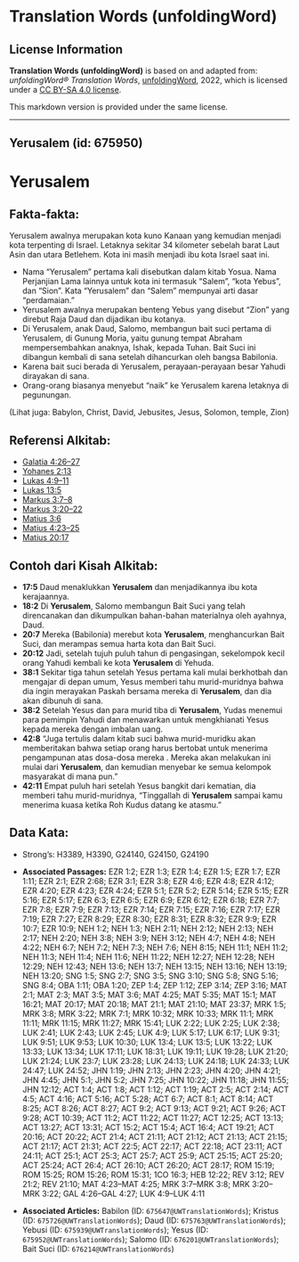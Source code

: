 # Translation Words (unfoldingWord)

## License Information

**Translation Words (unfoldingWord)** is based on and adapted from: _unfoldingWord® Translation Words_, [unfoldingWord](https://unfoldingword.org/utw), 2022, which is licensed under a [CC BY-SA 4.0 license](https://creativecommons.org/licenses/by-sa/4.0/legalcode.en).

This markdown version is provided under the same license.



--------------------------------

## Yerusalem (id: 675950)

Yerusalem
=========

Fakta\-fakta:
-------------

Yerusalem awalnya merupakan kota kuno Kanaan yang kemudian menjadi kota terpenting di Israel. Letaknya sekitar 34 kilometer sebelah barat Laut Asin dan utara Betlehem. Kota ini masih menjadi ibu kota Israel saat ini.

* Nama “Yerusalem” pertama kali disebutkan dalam kitab Yosua. Nama Perjanjian Lama lainnya untuk kota ini termasuk “Salem”, “kota Yebus”, dan “Sion”. Kata “Yerusalem” dan “Salem” mempunyai arti dasar “perdamaian.”
* Yerusalem awalnya merupakan benteng Yebus yang disebut “Zion” yang direbut Raja Daud dan dijadikan ibu kotanya.
* Di Yerusalem, anak Daud, Salomo, membangun bait suci pertama di Yerusalem, di Gunung Moria, yaitu gunung tempat Abraham mempersembahkan anaknya, Ishak, kepada Tuhan. Bait Suci ini dibangun kembali di sana setelah dihancurkan oleh bangsa Babilonia.
* Karena bait suci berada di Yerusalem, perayaan\-perayaan besar Yahudi dirayakan di sana.
* Orang\-orang biasanya menyebut “naik” ke Yerusalem karena letaknya di pegunungan.

(Lihat juga: Babylon, Christ, David, Jebusites, Jesus, Solomon, temple, Zion)

Referensi Alkitab:
------------------

* [Galatia 4:26–27](https://ref.ly/Gal4:26-Gal4:27)
* [Yohanes 2:13](https://ref.ly/John2:13)
* [Lukas 4:9–11](https://ref.ly/Luke4:9-Luke4:11)
* [Lukas 13:5](https://ref.ly/Luke13:5)
* [Markus 3:7–8](https://ref.ly/Mark3:7-Mark3:8)
* [Markus 3:20–22](https://ref.ly/Mark3:20-Mark3:22)
* [Matius 3:6](https://ref.ly/Matt3:6)
* [Matius 4:23–25](https://ref.ly/Matt4:23-Matt4:25)
* [Matius 20:17](https://ref.ly/Matt20:17)

Contoh dari Kisah Alkitab:
--------------------------

* **17:5** Daud menaklukkan **Yerusalem** dan menjadikannya ibu kota kerajaannya.
* **18:2** Di **Yerusalem**, Salomo membangun Bait Suci yang telah direncanakan dan dikumpulkan bahan\-bahan materialnya oleh ayahnya, Daud.
* **20:7** Mereka (Babilonia) merebut kota **Yerusalem**, menghancurkan Bait Suci, dan merampas semua harta kota dan Bait Suci.
* **20:12** Jadi, setelah tujuh puluh tahun di pengasingan, sekelompok kecil orang Yahudi kembali ke kota **Yerusalem** di Yehuda.
* **38:1** Sekitar tiga tahun setelah Yesus pertama kali mulai berkhotbah dan mengajar di depan umum, Yesus memberi tahu murid\-muridnya bahwa dia ingin merayakan Paskah bersama mereka di **Yerusalem**, dan dia akan dibunuh di sana.
* **38:2** Setelah Yesus dan para murid tiba di **Yerusalem**, Yudas menemui para pemimpin Yahudi dan menawarkan untuk mengkhianati Yesus kepada mereka dengan imbalan uang.
* **42:8** “Juga tertulis dalam kitab suci bahwa murid\-muridku akan memberitakan bahwa setiap orang harus bertobat untuk menerima pengampunan atas dosa\-dosa mereka . Mereka akan melakukan ini mulai dari **Yerusalem**, dan kemudian menyebar ke semua kelompok masyarakat di mana pun.”
* **42:11** Empat puluh hari setelah Yesus bangkit dari kematian, dia memberi tahu murid\-muridnya, “Tinggallah di **Yerusalem** sampai kamu menerima kuasa ketika Roh Kudus datang ke atasmu.”

Data Kata:
----------

* Strong’s: H3389, H3390, G24140, G24150, G24190

* **Associated Passages:** EZR 1:2; EZR 1:3; EZR 1:4; EZR 1:5; EZR 1:7; EZR 1:11; EZR 2:1; EZR 2:68; EZR 3:1; EZR 3:8; EZR 4:6; EZR 4:8; EZR 4:12; EZR 4:20; EZR 4:23; EZR 4:24; EZR 5:1; EZR 5:2; EZR 5:14; EZR 5:15; EZR 5:16; EZR 5:17; EZR 6:3; EZR 6:5; EZR 6:9; EZR 6:12; EZR 6:18; EZR 7:7; EZR 7:8; EZR 7:9; EZR 7:13; EZR 7:14; EZR 7:15; EZR 7:16; EZR 7:17; EZR 7:19; EZR 7:27; EZR 8:29; EZR 8:30; EZR 8:31; EZR 8:32; EZR 9:9; EZR 10:7; EZR 10:9; NEH 1:2; NEH 1:3; NEH 2:11; NEH 2:12; NEH 2:13; NEH 2:17; NEH 2:20; NEH 3:8; NEH 3:9; NEH 3:12; NEH 4:7; NEH 4:8; NEH 4:22; NEH 6:7; NEH 7:2; NEH 7:3; NEH 7:6; NEH 8:15; NEH 11:1; NEH 11:2; NEH 11:3; NEH 11:4; NEH 11:6; NEH 11:22; NEH 12:27; NEH 12:28; NEH 12:29; NEH 12:43; NEH 13:6; NEH 13:7; NEH 13:15; NEH 13:16; NEH 13:19; NEH 13:20; SNG 1:5; SNG 2:7; SNG 3:5; SNG 3:10; SNG 5:8; SNG 5:16; SNG 8:4; OBA 1:11; OBA 1:20; ZEP 1:4; ZEP 1:12; ZEP 3:14; ZEP 3:16; MAT 2:1; MAT 2:3; MAT 3:5; MAT 3:6; MAT 4:25; MAT 5:35; MAT 15:1; MAT 16:21; MAT 20:17; MAT 20:18; MAT 21:1; MAT 21:10; MAT 23:37; MRK 1:5; MRK 3:8; MRK 3:22; MRK 7:1; MRK 10:32; MRK 10:33; MRK 11:1; MRK 11:11; MRK 11:15; MRK 11:27; MRK 15:41; LUK 2:22; LUK 2:25; LUK 2:38; LUK 2:41; LUK 2:43; LUK 2:45; LUK 4:9; LUK 5:17; LUK 6:17; LUK 9:31; LUK 9:51; LUK 9:53; LUK 10:30; LUK 13:4; LUK 13:5; LUK 13:22; LUK 13:33; LUK 13:34; LUK 17:11; LUK 18:31; LUK 19:11; LUK 19:28; LUK 21:20; LUK 21:24; LUK 23:7; LUK 23:28; LUK 24:13; LUK 24:18; LUK 24:33; LUK 24:47; LUK 24:52; JHN 1:19; JHN 2:13; JHN 2:23; JHN 4:20; JHN 4:21; JHN 4:45; JHN 5:1; JHN 5:2; JHN 7:25; JHN 10:22; JHN 11:18; JHN 11:55; JHN 12:12; ACT 1:4; ACT 1:8; ACT 1:12; ACT 1:19; ACT 2:5; ACT 2:14; ACT 4:5; ACT 4:16; ACT 5:16; ACT 5:28; ACT 6:7; ACT 8:1; ACT 8:14; ACT 8:25; ACT 8:26; ACT 8:27; ACT 9:2; ACT 9:13; ACT 9:21; ACT 9:26; ACT 9:28; ACT 10:39; ACT 11:2; ACT 11:22; ACT 11:27; ACT 12:25; ACT 13:13; ACT 13:27; ACT 13:31; ACT 15:2; ACT 15:4; ACT 16:4; ACT 19:21; ACT 20:16; ACT 20:22; ACT 21:4; ACT 21:11; ACT 21:12; ACT 21:13; ACT 21:15; ACT 21:17; ACT 21:31; ACT 22:5; ACT 22:17; ACT 22:18; ACT 23:11; ACT 24:11; ACT 25:1; ACT 25:3; ACT 25:7; ACT 25:9; ACT 25:15; ACT 25:20; ACT 25:24; ACT 26:4; ACT 26:10; ACT 26:20; ACT 28:17; ROM 15:19; ROM 15:25; ROM 15:26; ROM 15:31; 1CO 16:3; HEB 12:22; REV 3:12; REV 21:2; REV 21:10; MAT 4:23–MAT 4:25; MRK 3:7–MRK 3:8; MRK 3:20–MRK 3:22; GAL 4:26–GAL 4:27; LUK 4:9–LUK 4:11
* **Associated Articles:** Babilon (ID: `675647@UWTranslationWords`); Kristus (ID: `675726@UWTranslationWords`); Daud (ID: `675763@UWTranslationWords`); Yebusi (ID: `675939@UWTranslationWords`); Yesus (ID: `675952@UWTranslationWords`); Salomo (ID: `676201@UWTranslationWords`); Bait Suci (ID: `676214@UWTranslationWords`)

